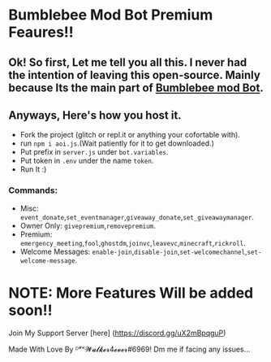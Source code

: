 # Bumblebee Mod Bot Premium Feaures!!
## Ok! So first, Let me tell you all this. I never had the intention of leaving this open-source. Mainly because Its the main part of [Bumblebee mod Bot](https://disbotlist.xyz/bot/821282510495285259). 
## Anyways, Here's how you host it. 
- Fork the project (glitch or repl.it or anything your cofortable with).
- run `npm i aoi.js`.(Wait patiently for it to get downloaded.)
- Put prefix in `server.js` under `bot.variables`.
- Put token in `.env` under the name `token`.
- Run It :)

### Commands:
- Misc: `event_donate`,`set_eventmanager`,`giveaway_donate`,`set_giveawaymanager`.
- Owner Only: `givepremium`,`removepremium`.
- Premium: `emergency_meeting`,`fool`,`ghostdm`,`joinvc`,`leavevc`,`minecraft`,`rickroll`.
- Welcome Messages: `enable-join`,`disable-join`,`set-welcomechannel`,`set-welcome-message`.

# NOTE: More Features Will be added soon!!
Join My Support Server [here] (https://discord.gg/uX2mBpqguP)

Made With Love By ᴰᵉᵛ𝓦𝓪𝓵𝓴𝓮𝓻4𝓮𝓿𝓮𝓻#6969! Dm me if facing any issues...